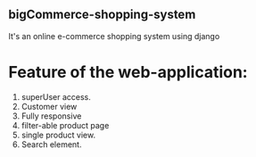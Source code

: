 ## bigCommerce-shopping-system
It's an online e-commerce shopping system using django



# Feature of the web-application:

1. superUser access. 
2. Customer view
3. Fully responsive
4. filter-able product page
5. single product view.
6. Search element.
